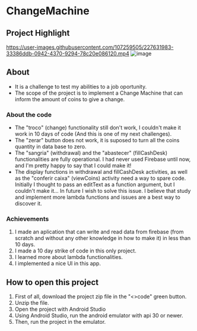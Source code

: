 # ChangeMachine

## Project Highlight

https://user-images.githubusercontent.com/107259505/227631983-33386ddb-0942-4370-9294-78c20e086120.mp4
![image](https://user-images.githubusercontent.com/107259505/227632109-12b29f7d-4c09-4233-b758-a4ab490def77.png)

## About
- It is a challenge to test my abilities to a job oportunity.
- The scope of the project is to implement a Change Machine that can inform the amount of coins to give a change.

### About the code
- The "troco" (change) functionality still don't work, I couldn't make it work in 10 days of code (And this is one of my next challenges).
- The "zerar" button does not work, it is suposed to turn all the coins quantity in data base to zero.
- The "sangria" (withdrawal) and the "abastecer" (fillCashDesk) functionalities are fully operational. I had never used Firebase until now, and I'm pretty happy to say that I could make it!
- The display functions in withdrawal and fillCashDesk activities, as well as the "conferir caixa" (viewCoins) activity need a way to spare code.  Initially I thought to pass an editText as a function argument, but I couldn't make it... In future I wish to solve this issue. I believe that study and implement more lambda functions and issues are a best way to discover it.

### Achievements
1. I made an aplication that can write and read data from firebase (from scratch and without any other knowledge in how to make it) in less than 10 days. 
2. I made a 10 day strike of code in this only project.
3. I learned more about lambda functionalities.
4. I implemented a nice UI in this app.

## How to open this project
1. First of all, download the project zip file in the "<>code" green button.
2. Unzip the file.
3. Open the project with Android Studio
4. Using Android Studio, run the android emulator with api 30 or newer.
5. Then, run the project in the emulator.
